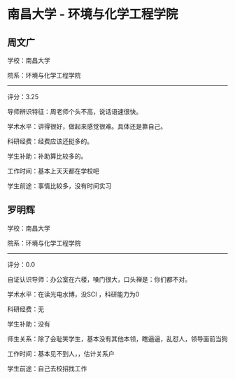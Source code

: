 # 南昌大学 - 环境与化学工程学院

## 周文广

学校：南昌大学

院系：环境与化学工程学院

* * *

评分：3.25

导师辨识特征：周老师个头不高，说话语速很快。

学术水平：讲得很好，做起来感觉很难。具体还是靠自己。

科研经费：经费应该还挺多的。

学生补助：补助算比较多的。

工作时间：基本上天天都在学校吧

学生前途：事情比较多，没有时间实习

## 罗明辉

学校：南昌大学

院系：环境与化学工程学院

* * *

评分：0.0

自证认识导师：办公室在六楼，嗓门很大，口头禅是：你们都不对。

学术水平：在读光电水博，没SCI ，科研能力为0

科研经费：无

学生补助：没有

师生关系：除了会耻笑学生，基本没有其他本领，瞎逼逼，乱怼人，领导面前当狗

工作时间：基本见不到人，，估计关系户

学生前途：自己去校招找工作